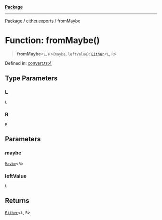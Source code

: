 [**Package**](../../README.md)

***

[Package](../../modules.md) / [either.exports](../README.md) / fromMaybe

# Function: fromMaybe()

> **fromMaybe**\<`L`, `R`\>(`maybe`, `leftValue`): [`Either`](../type-aliases/Either.md)\<`L`, `R`\>

Defined in: [convert.ts:4](https://github.com/AlexXanderGrib/monads-io/blob/d65e47796764202dffd7314b61c2ea9cedbb26e8/src/convert.ts#L4)

## Type Parameters

### L

`L`

### R

`R`

## Parameters

### maybe

[`Maybe`](../../maybe.exports/type-aliases/Maybe.md)\<`R`\>

### leftValue

`L`

## Returns

[`Either`](../type-aliases/Either.md)\<`L`, `R`\>
